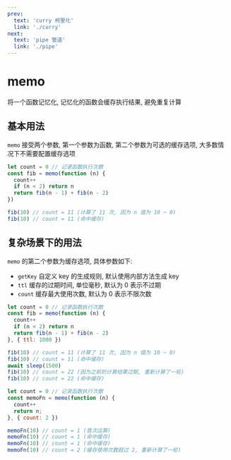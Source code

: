 ```yaml
---
prev:
  text: 'curry 柯里化'
  link: './curry'
next:
  text: 'pipe 管道'
  link: './pipe'
---
```


# memo

将一个函数记忆化, 记忆化的函数会缓存执行结果, 避免重复计算

## 基本用法

`memo` 接受两个参数, 第一个参数为函数, 第二个参数为可选的缓存选项, 大多数情况下不需要配置缓存选项

```js
let count = 0 // 记录函数执行次数
const fib = memo(function (n) {
  count++
  if (n < 2) return n
  return fib(n - 1) + fib(n - 2)
})

fib(10) // count = 11 (计算了 11 次, 因为 n 值为 10 ~ 0)
fib(10) // count = 11 (命中缓存)
```

## 复杂场景下的用法

`memo` 的第二个参数为缓存选项, 具体参数如下:

- `getKey` 自定义 key 的生成规则, 默认使用内部方法生成 key
- `ttl` 缓存的过期时间, 单位毫秒, 默认为 0 表示不过期
- `count` 缓存最大使用次数, 默认为 0 表示不限次数

```js
let count = 0 // 记录函数执行次数
const fib = memo(function (n) {
  count++
  if (n < 2) return n
  return fib(n - 1) + fib(n - 2)
}, { ttl: 1000 })

fib(10) // count = 11 (计算了 11 次, 因为 n 值为 10 ~ 0)
fib(10) // count = 11 (命中缓存)
await sleep(1500)
fib(10) // count = 22 (因为之前的计算结果过期, 重新计算了一轮)
fib(10) // count = 22 (命中缓存)
```

```js
let count = 0 // 记录函数执行次数
const memoFn = memo(function (n) {
  count++
  return n;
}, { count: 2 })

memoFn(10) // count = 1 (首次运算)
memoFn(10) // count = 1 (命中缓存)
memoFn(10) // count = 1 (命中缓存)
memoFn(10) // count = 2 (缓存使用次数超过 2, 重新计算了一轮)
```
